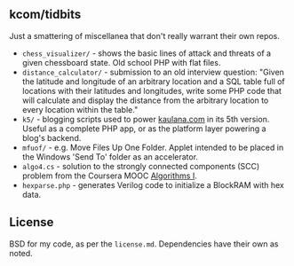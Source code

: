 ## kcom/tidbits

Just a smattering of miscellanea that don't really warrant their own repos.

* `chess_visualizer/` - shows the basic lines of attack and threats of a given
  chessboard state. Old school PHP with flat files.
* `distance_calculator/` - submission to an old interview question:
  "Given the latitude and longitude of an arbitrary location and a SQL table full
  of locations with their latitudes and longitudes, write some PHP code that will
  calculate and display the distance from the arbitrary location to every location
  within the table."
* `k5/` - blogging scripts used to power [kaulana.com][1] in its 5th version. Useful
  as a complete PHP app, or as the platform layer powering a blog's backend.
* `mfuof/` - e.g. Move Files Up One Folder. Applet intended to be placed in the
  Windows 'Send To' folder as an accelerator.
* `algo4.cs` - solution to the strongly connected components (SCC) problem from
   the Coursera MOOC [Algorithms I][2].
* `hexparse.php` - generates Verilog code to initialize a BlockRAM with hex data.

## License

BSD for my code, as per the `license.md`. Dependencies have their own as noted.

[1]: http://www.kaulana.com/
[2]: https://class.coursera.org/algo/class/index